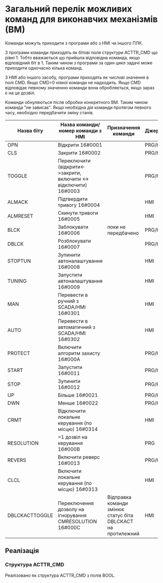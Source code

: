 # Загальний перелік можливих команд для виконавчих механізмів (ВМ)

Команди можуть приходити з програми або з HMI чи іншого ПЛК. 

З програми команди приходять як бітові поля структури ACTTR_CMD що рівні 1. Тобто вважається що прийшла відповідна команда, якщо відповідний біт в 1. Таким чином з програми за один цикл задачі може приходити одночасно кілька команд. 

З HMI або іншого засобу, програми приходять як числові значення в полі CMD. Якщо CMD=0 ніякої команди не надходить. Якщо CMD відповідає певному значенню команди вона обробляється, якщо зараз є на це дозвіл. 

Команди обнуляються після обробки конкретного ВМ. Таким чином команда "не зависає". Якщо необхідна дія команди протягом певного часу, необхідно передбачити зміну станів.   

| Назва біту     | Назва команди/номер команди з HMI                            | Призначення команди                                          | Джерело |
| -------------- | ------------------------------------------------------------ | ------------------------------------------------------------ | ------- |
| OPN            | Відкрити 16#0001                                             |                                                              | PRG/HMI |
| CLS            | Закрити 16#0002                                              |                                                              | PRG/HMI |
| TOGGLE         | Переключити (відкрити<->закрити, включити <-> відключити)  16#0003 |                                                              | PRG/HMI |
| ALMACK         | Підтвердити тривогу 16#0004                                  |                                                              | HMI     |
| ALMRESET       | Скинути тривоги 16#0005                                      |                                                              | HMI     |
| BLCK           | Заблокувати 16#0006                                          | поки не передбачено                                          | PRG/HMI |
| DBLCK          | Розблокувати 16#0007                                         |                                                              | PRG/HMI |
| STOPTUN        | Зупинити автоналаштування 16#0008                            |                                                              | HMI     |
| TUNING         | Запустити автоналаштування 16#0009                           |                                                              | HMI     |
| MAN            | Перевести в ручний з SCADA/HMI 16#0301                       |                                                              | HMI     |
| AUTO           | Перевести в автоматичний з SCADA/HMI 16#0302                 |                                                              | HMI     |
| PROTECT        | Включити алгоритм захисту 16#000A                            |                                                              | PRG/HMI |
| START          | Запустити 16#0011                                            |                                                              | PRG/HMI |
| STOP           | Зупинити 16#0012                                             |                                                              | PRG/HMI |
| UP             | Більше 16#0021                                               |                                                              | PRG/HMI |
| DWN            | Менше 16#0022                                                |                                                              | PRG/HMI |
| CRMT           | Відключити локальне керування (по місцю) 16#0314             |                                                              | HMI     |
| RESOLUTION     | =1 дозвіл на керування 16#000B                               |                                                              | PRG     |
| REVERS         | Включити реверс 16#0013                                      |                                                              | PRG/HMI |
| CLCL           | Включити локальне керування (по місцю) 16#0313               |                                                              | HMI     |
| DBLCKACTTOGGLE | Переключення дозволу на ігнорування CMRESOLUTION 16#000C     | Відправка команди змінює статус біта DBLCKACT на протилежний | HMI     |

## Реалізація 

### Структура ACTTR_CMD 

Реалізовано як структура ACTTR_CMD з полів BOOL.

 